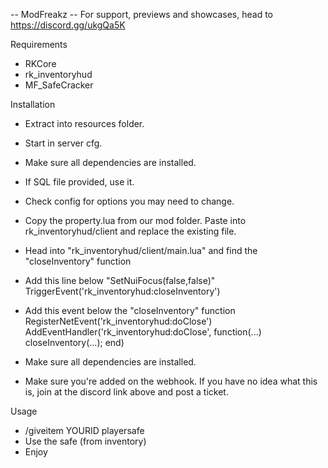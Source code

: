 -- ModFreakz
-- For support, previews and showcases, head to https://discord.gg/ukgQa5K

Requirements
- RKCore
- rk_inventoryhud
- MF_SafeCracker

Installation

- Extract into resources folder.
- Start in server cfg.
- Make sure all dependencies are installed.
- If SQL file provided, use it.
- Check config for options you may need to change.
- Copy the property.lua from our mod folder. Paste into rk_inventoryhud/client and replace the existing file.
- Head into "rk_inventoryhud/client/main.lua" and find the "closeInventory" function

- Add this line below "SetNuiFocus(false,false)"
  TriggerEvent('rk_inventoryhud:closeInventory')
  
- Add this event below the "closeInventory" function
  RegisterNetEvent('rk_inventoryhud:doClose')
  AddEventHandler('rk_inventoryhud:doClose', function(...) closeInventory(...); end)

- Make sure all dependencies are installed.
- Make sure you're added on the webhook. If you have no idea what this is, join at the discord link above and post a ticket.

Usage
- /giveitem YOURID playersafe
- Use the safe (from inventory)
- Enjoy